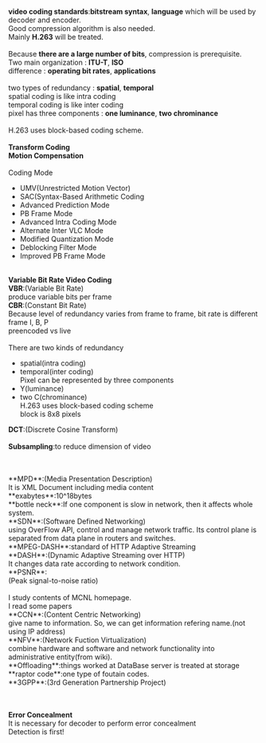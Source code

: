 **video coding standards**:**bitstream syntax**, **language** which will be used by decoder and encoder.<br>
Good compression algorithm is also needed.<br>
Mainly **H.263** will be treated.<br>
<br>
Because **there are a large number of bits**, compression is prerequisite.<br>
Two main organization : **ITU-T**, **ISO**<br>
difference : **operating bit rates**, **applications**<br>
<br>
two types of redundancy : **spatial**, **temporal**<br>
spatial coding is like intra coding<br>
temporal coding is like inter coding<br>
pixel has three components : **one luminance**, **two chrominance**<br>
<br>
H.263 uses block-based coding scheme.<br>
<br>
**Transform Coding**<br>
**Motion Compensation**<br>
<br>
Coding Mode<br>

- UMV(Unrestricted Motion Vector)<br>
- SAC(Syntax-Based Arithmetic Coding<br>
- Advanced Prediction Mode<br>
- PB Frame Mode<br>
- Advanced Intra Coding Mode<br>
- Alternate Inter VLC Mode<br>
- Modified Quantization Mode<br>
- Deblocking Filter Mode<br>
- Improved PB Frame Mode<br>
  <br>

**Variable Bit Rate Video Coding**<br>
**VBR**:(Variable Bit Rate)<br>
produce variable bits per frame<br>
**CBR**:(Constant Bit Rate)<br>
Because level of redundancy varies from frame to frame, bit rate is different<br>
frame I, B, P<br>
preencoded vs live<br>
<br>
There are two kinds of redundancy<br>

- spatial(intra coding)<br>
- temporal(inter coding)<br>
  Pixel can be represented by three components<br>
- Y(luminance)<br>
- two C(chrominance)<br>
  H.263 uses block-based coding scheme<br>
  block is 8x8 pixels<br>

**DCT**:(Discrete Cosine Transform)<br>
<br>
**Subsampling**:to reduce dimension of video<br>
<br>

<br>
**MPD**:(Media Presentation Description)<br>
It is XML Document including media content<br>
**exabytes**:10^18bytes<br>
**bottle neck**:If one component is slow in network, then it affects whole system.<br>
**SDN**:(Software Defined Networking)<br>
using OverFlow API, control and manage network traffic. Its control plane is separated from data plane in routers and switches.<br> 
**MPEG-DASH**:standard of HTTP Adaptive Streaming<br>
**DASH**:(Dynamic Adaptive Streaming over HTTP)<br>
It changes data rate according to network condition.<br>
**PSNR**:<br>(Peak signal-to-noise ratio)<br>
<br>
I study contents of MCNL homepage.<br>
I read some papers<br>
**CCN**:(Content Centric Networking)<br>
give name to information. So, we can get information refering name.(not using IP address)<br>
**NFV**:(Network Fuction Virtualization)<br>
combine hardware and software and network functionality into administrative entity(from wiki).<br>
**Offloading**:things worked at DataBase server is treated at storage<br>
**raptor code**:one type of foutain codes.<br>
**3GPP**:(3rd Generation Partnership Project)<br>
<br>

<br>

**Error Concealment**<br>
It is necessary for decoder to perform error concealment<br>
Detection is first!<br>
<br>